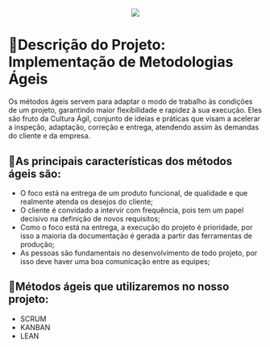 <h1 align="center">
    <img src="https://ik.imagekit.io/jcvxup8w8/Scrum__5__YoCwexFY8.png?ik-sdk-version=javascript-1.4.3&updatedAt=1663733511294">
</h1>

# 📎**Descrição do Projeto: Implementação de Metodologias Ágeis**

Os métodos ágeis servem para adaptar o modo de trabalho às condições de um projeto, garantindo maior flexibilidade e rapidez à sua execução. Eles são fruto da Cultura Ágil, conjunto de ideias e práticas que visam a acelerar a inspeção, adaptação, correção e entrega, atendendo assim às demandas do cliente e da empresa.    


## 📎**As principais características dos métodos ágeis são:**

- O foco está na entrega de um produto funcional, de qualidade e que realmente atenda os desejos do cliente;
- O cliente é convidado a intervir com frequência, pois tem um papel decisivo na definição de novos requisitos;
- Como o foco está na entrega, a execução do projeto é prioridade, por isso a maioria da documentação é gerada a partir das ferramentas de produção;
- As pessoas são fundamentais no desenvolvimento de todo projeto, por isso deve haver uma boa comunicação entre as equipes;

## 📎**Métodos ágeis que utilizaremos no nosso projeto:**
- SCRUM
- KANBAN
- LEAN